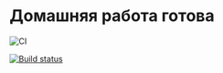 # Домашняя работа готова

![CI](https://github.com/GolbanEF/ra1.1/actions/workflows/web.yml/badge.svg)

[![Build status](https://ci.appveyor.com/api/projects/status/3jiylkut2y0o72qp?svg=true)](https://ci.appveyor.com/project/GolbanEF/ra1.1)